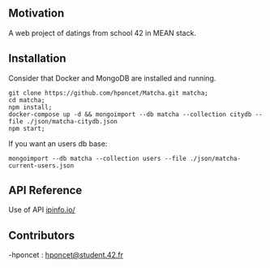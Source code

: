 ## Motivation
A web project of datings from school 42 in MEAN stack.

## Installation
Consider that Docker and MongoDB are installed and running.
```
git clone https://github.com/hponcet/Matcha.git matcha;
cd matcha;
npm install;
docker-compose up -d && mongoimport --db matcha --collection citydb --file ./json/matcha-citydb.json
npm start;
```
If you want an users db base:
```
mongoimport --db matcha --collection users --file ./json/matcha-current-users.json
```

## API Reference
Use of API [ipinfo.io/](https://ipinfo.io/)

## Contributors
-hponcet : hponcet@student.42.fr
